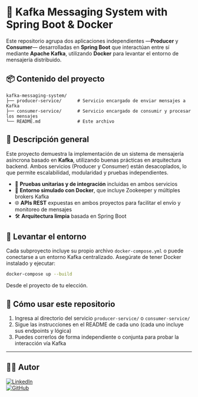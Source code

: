 # 🧩 Kafka Messaging System with Spring Boot & Docker

Este repositorio agrupa dos aplicaciones independientes —**Producer** y **Consumer**— desarrolladas en **Spring Boot** que interactúan entre sí mediante **Apache Kafka**, utilizando **Docker** para levantar el entorno de mensajería distribuido.

## 📦 Contenido del proyecto

```
kafka-messaging-system/
├── producer-service/      # Servicio encargado de enviar mensajes a Kafka
├── consumer-service/      # Servicio encargado de consumir y procesar los mensajes
└── README.md              # Este archivo
```

## 🚀 Descripción general

Este proyecto demuestra la implementación de un sistema de mensajería asíncrona basado en **Kafka**, utilizando buenas prácticas en arquitectura backend. Ambos servicios (Producer y Consumer) están desacoplados, lo que permite escalabilidad, modularidad y pruebas independientes.

- 🧪 **Pruebas unitarias y de integración** incluidas en ambos servicios
- 🐳 **Entorno simulado con Docker**, que incluye Zookeeper y múltiples brokers Kafka
- 🌐 **APIs REST** expuestas en ambos proyectos para facilitar el envío y monitoreo de mensajes
- 🛠️ **Arquitectura limpia** basada en Spring Boot

## 🐳 Levantar el entorno

Cada subproyecto incluye su propio archivo `docker-compose.yml` o puede conectarse a un entorno Kafka centralizado. Asegúrate de tener Docker instalado y ejecutar:

```bash
docker-compose up --build
```

Desde el proyecto de tu elección.

## 🧭 Cómo usar este repositorio

1. Ingresa al directorio del servicio `producer-service/` o `consumer-service/`
2. Sigue las instrucciones en el README de cada uno (cada uno incluye sus endpoints y lógica)
3. Puedes correrlos de forma independiente o conjunta para probar la interacción vía Kafka

---

## 👨‍💻 Autor  
[![LinkedIn](https://img.shields.io/badge/LinkedIn-André%20Llumiquinga-blue?style=flat&logo=linkedin)](https://www.linkedin.com/in/andre-llc/)  
[![GitHub](https://img.shields.io/badge/GitHub-André%20Llumiquinga-black?style=flat&logo=github)](https://github.com/andrefernandoec2608)
